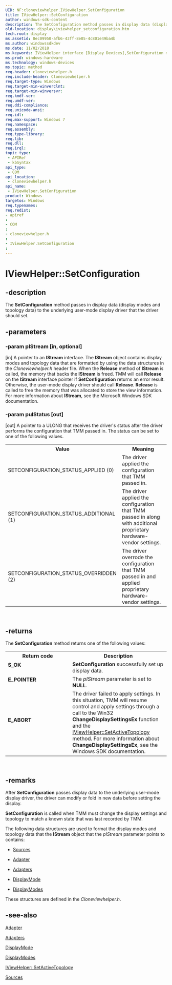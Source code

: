 ```yaml
---
UID: NF:cloneviewhelper.IViewHelper.SetConfiguration
title: IViewHelper::SetConfiguration
author: windows-sdk-content
description: The SetConfiguration method passes in display data (display modes and topology data) to the underlying user-mode display driver that the driver should set.
old-location: display\iviewhelper_setconfiguration.htm
tech.root: display
ms.assetid: 8ec09950-afb6-43ff-8e05-4c801e49ba4b
ms.author: windowssdkdev
ms.date: 11/02/2018
ms.keywords: IViewHelper interface [Display Devices],SetConfiguration method, IViewHelper.SetConfiguration, IViewHelper::SetConfiguration, SetConfiguration, SetConfiguration method [Display Devices], SetConfiguration method [Display Devices],IViewHelper interface, TMM_Ref_3eec4d30-b77b-4ff5-88eb-a285efd5cf42.xml, cloneviewhelper/IViewHelper::SetConfiguration, display.iviewhelper_setconfiguration
ms.prod: windows-hardware
ms.technology: windows-devices
ms.topic: method
req.header: cloneviewhelper.h
req.include-header: Cloneviewhelper.h
req.target-type: Windows
req.target-min-winverclnt: 
req.target-min-winversvr: 
req.kmdf-ver: 
req.umdf-ver: 
req.ddi-compliance: 
req.unicode-ansi: 
req.idl: 
req.max-support: Windows 7
req.namespace: 
req.assembly: 
req.type-library: 
req.lib: 
req.dll: 
req.irql: 
topic_type:
 - APIRef
 - kbSyntax
api_type:
 - COM
api_location:
 - cloneviewhelper.h
api_name:
 - IViewHelper.SetConfiguration
product: Windows
targetos: Windows
req.typenames: 
req.redist: 
- apiref
: 
- COM
: 
- cloneviewhelper.h
: 
- IViewHelper.SetConfiguration
: 
---
```


# IViewHelper::SetConfiguration


## -description


The <b>SetConfiguration</b> method passes in display data (display modes and topology data) to the underlying user-mode display driver that the driver should set. 


## -parameters




### -param pIStream [in, optional]

[in] A pointer to an <b>IStream</b> interface. The <b>IStream</b> object contains display modes and topology data that are formatted by using the data structures in the <i>Cloneviewhelper.h</i> header file. When the <b>Release</b> method of <b>IStream</b> is called, the memory that backs the <b>IStream</b> is freed. TMM will call <b>Release</b> on the <b>IStream</b> interface pointer if <b>SetConfiguration</b> returns an error result. Otherwise, the user-mode display driver should call <b>Release</b>. <b>Release</b> is called to free the memory that was allocated to store the view information. For more information about <b>IStream</b>, see the Microsoft Windows SDK documentation. 


### -param pulStatus [out]

[out] A pointer to a ULONG that receives the driver's status after the driver performs the configuration that TMM passed in. The status can be set to one of the following values.
      

<table>
<tr>
<th>Value</th>
<th>Meaning</th>
</tr>
<tr>
<td>SETCONFIGURATION_STATUS_APPLIED (0)</td>
<td>The driver applied the configuration that TMM passed in.</td>
</tr>
<tr>
<td>SETCONFIGURATION_STATUS_ADDITIONAL (1)</td>
<td>The driver applied the configuration that TMM passed in along with additional proprietary hardware-vendor settings.</td>
</tr>
<tr>
<td>SETCONFIGURATION_STATUS_OVERRIDDEN (2)</td>
<td>The driver overrode the configuration that TMM passed in and applied proprietary hardware-vendor settings.</td>
</tr>
</table>
 


## -returns



The <b>SetConfiguration</b> method returns one of the following values: 

<table>
<tr>
<th>Return code</th>
<th>Description</th>
</tr>
<tr>
<td width="40%">
<dl>
<dt><b>S_OK </b></dt>
</dl>
</td>
<td width="60%">
<b>SetConfiguration</b> successfully set up display data. 

</td>
</tr>
<tr>
<td width="40%">
<dl>
<dt><b>E_POINTER </b></dt>
</dl>
</td>
<td width="60%">
The <i>pIStream</i> parameter is set to <b>NULL</b>. 

</td>
</tr>
<tr>
<td width="40%">
<dl>
<dt><b>E_ABORT </b></dt>
</dl>
</td>
<td width="60%">
The driver failed to apply settings. In this situation, TMM will resume control and apply settings through a call to the Win32 <b>ChangeDisplaySettingsEx</b> function and the <a href="https://msdn.microsoft.com/a4a9d98c-834b-4578-9ba3-7c7295989a84">IViewHelper::SetActiveTopology</a> method. For more information about <b>ChangeDisplaySettingsEx</b>, see the Windows SDK documentation. 

</td>
</tr>
</table>
 




## -remarks



After <b>SetConfiguration</b> passes display data to the underlying user-mode display driver, the driver can modify or fold in new data before setting the display. 

<b>SetConfiguration</b> is called when TMM must change the display settings and topology to match a known state that was last recorded by TMM. 

The following data structures are used to format the display modes and topology data that the <b>IStream</b> object that the <i>pIStream</i> parameter points to contains:

<ul>
<li>

<a href="https://msdn.microsoft.com/5fbb12bc-d6e0-4cb7-b9d7-4e28ad85eca2">Sources</a>


</li>
<li>

<a href="https://msdn.microsoft.com/c62c6aed-2593-4b5d-884f-99d20e269eb1">Adapter</a>


</li>
<li>

<a href="https://msdn.microsoft.com/4f91e683-66f6-4667-86d0-d3de28ba64b0">Adapters</a>


</li>
<li>

<a href="https://msdn.microsoft.com/dc189bb6-e2c4-422c-8350-4c1632439478">DisplayMode</a>


</li>
<li>

<a href="https://msdn.microsoft.com/0add7a43-571f-4854-b019-d3601f915d48">DisplayModes</a>


</li>
</ul>
These structures are defined in the <i>Cloneviewhelper.h</i>.




## -see-also




<a href="https://msdn.microsoft.com/c62c6aed-2593-4b5d-884f-99d20e269eb1">Adapter</a>



<a href="https://msdn.microsoft.com/4f91e683-66f6-4667-86d0-d3de28ba64b0">Adapters</a>



<a href="https://msdn.microsoft.com/dc189bb6-e2c4-422c-8350-4c1632439478">DisplayMode</a>



<a href="https://msdn.microsoft.com/0add7a43-571f-4854-b019-d3601f915d48">DisplayModes</a>



<a href="https://msdn.microsoft.com/a4a9d98c-834b-4578-9ba3-7c7295989a84">IViewHelper::SetActiveTopology</a>



<a href="https://msdn.microsoft.com/5fbb12bc-d6e0-4cb7-b9d7-4e28ad85eca2">Sources</a>
 

 

